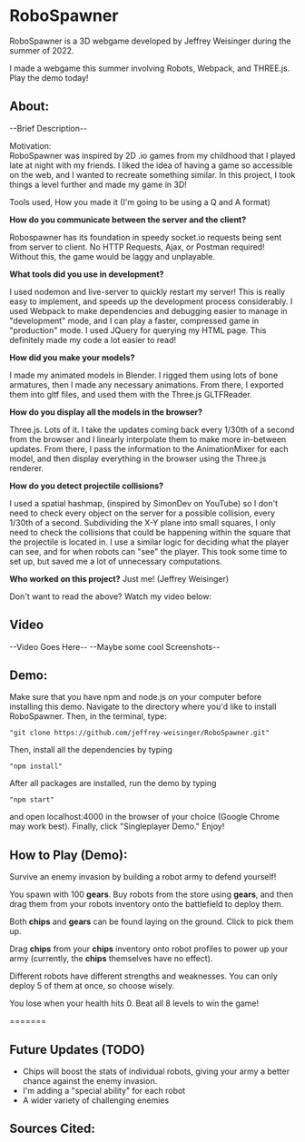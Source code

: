 ﻿# RoboSpawner

RoboSpawner is a 3D webgame developed by Jeffrey Weisinger during the summer of 2022.

I made a webgame this summer involving Robots, Webpack, and THREE.js. Play the demo today!

## About:
--Brief Description--

Motivation:  
RoboSpawner was inspired by 2D .io games from my childhood that I played late at night with my friends. I liked the idea of having a game so accessible on the web, and I wanted to recreate something similar. In this project, I took things a level further and made my game in 3D!
    
Tools used, How you made it (I'm going to be using a Q and A format)
  
**How do you communicate between the server and the client?**
    
Robospawner has its foundation in speedy socket.io requests being sent from server to client. No HTTP Requests, Ajax, or Postman required! Without this, the game would be laggy and unplayable. 
    
**What tools did you use in development?**
    
I used nodemon and live-server to quickly restart my server! This is really easy to implement, and speeds up the development process considerably.
I used Webpack to make dependencies and debugging easier to manage in "development" mode, and I can play a faster, compressed game in "production" mode.
I used JQuery for querying my HTML page. This definitely made my code a lot easier to read!

**How did you make your models?**

I made my animated models in Blender. I rigged them using lots of bone armatures, then I made any necessary animations. From there, I exported them into gltf files, and used them with the Three.js GLTFReader.

**How do you display all the models in the browser?**
  
Three.js. Lots of it. I take the updates coming back every 1/30th of a second from the browser and I linearly interpolate them to make more in-between updates. From there, I pass the information to the AnimationMixer for each model, and then display everything in the browser using the Three.js renderer. 
	
**How do you detect projectile collisions?**
	
 I used a spatial hashmap, (inspired by SimonDev on YouTube) so I don't need to check every object on the server for a possible collision, every 1/30th of a second. Subdividing the X-Y plane into small squares, I only need to check the collisions that could be happening within the square that the projectile is located in. I use a similar logic for deciding what the player can see, and for when robots can "see" the player. This took some time to set up, but saved me a lot of unnecessary computations.

**Who worked on this project?**
Just me! (Jeffrey Weisinger) 

Don't want to read the above? Watch my video below:


## Video
--Video Goes Here--
--Maybe some cool Screenshots--

## Demo:
Make sure that you have npm and node.js on your computer before installing this demo.
Navigate to the directory where you'd like to install RoboSpawner. Then, in the terminal, type:

    "git clone https://github.com/jeffrey-weisinger/RoboSpawner.git"
  
Then, install all the dependencies by typing 

    "npm install"
  
After all packages are installed, run the demo by typing

    "npm start"
  
and open localhost:4000 in the browser of your choice (Google Chrome may work best). Finally, click "Singleplayer Demo." Enjoy!


## How to Play (Demo):
Survive an enemy invasion by building a robot army to defend yourself!

You spawn with 100 **gears**. Buy robots from the store using **gears**, and then drag them from your robots inventory onto the battlefield to deploy them. 

Both **chips** and **gears** can be found laying on the ground. Click to pick them up.

Drag **chips** from your **chips** inventory onto robot profiles to power up your army (currently, the **chips** themselves have no effect).

Different robots have different strengths and weaknesses. You can only deploy 5 of them at once, so choose wisely.

You lose when your health hits 0. Beat all 8 levels to win the game!

=======
## Future Updates (TODO)
- Chips will boost the stats of individual robots, giving your army a better chance against the enemy invasion.
- I'm adding a "special ability" for each robot
- A wider variety of challenging enemies

## Sources Cited:




